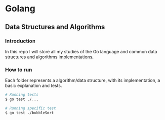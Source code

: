 # Golang 
## Data Structures and Algorithms

### Introduction

In this repo I will store all my studies of the Go language and common data structures and algorithms implementations.

### How to run

Each folder represents a algorithm/data structure, with its implementation, a basic explanation and tests. 

```bash
# Running tests
$ go test ./...

# Running specific test
$ go test ./bubbleSort
```